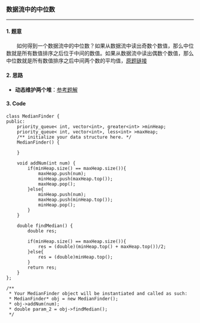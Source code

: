 ### 数据流中的中位数

---

#### 1. 题意

&emsp;&emsp;如何得到一个数据流中的中位数？如果从数据流中读出奇数个数值，那么中位数就是所有数值排序之后位于中间的数值。如果从数据流中读出偶数个数值，那么中位数就是所有数值排序之后中间两个数的平均值，[原题链接](https://leetcode-cn.com/problems/shu-ju-liu-zhong-de-zhong-wei-shu-lcof/)

#### 2. 思路

- **动态维护两个堆**：[参考题解](https://leetcode-cn.com/problems/shu-ju-liu-zhong-de-zhong-wei-shu-lcof/solution/zi-jie-ti-ku-jian-41-kun-nan-shu-ju-liu-zhong-de-z/)

#### 3. Code

```
class MedianFinder {
public:
    priority_queue< int, vector<int>, greater<int> >minHeap;
    priority_queue< int, vector<int>, less<int> >maxHeap;
    /** initialize your data structure here. */
    MedianFinder() {

    }
    
    void addNum(int num) {
        if(minHeap.size() == maxHeap.size()){
            maxHeap.push(num);
            minHeap.push(maxHeap.top());
            maxHeap.pop();
        }else{
            minHeap.push(num);
            maxHeap.push(minHeap.top());
            minHeap.pop();
        }
    }
    
    double findMedian() {
        double res;

        if(minHeap.size() == maxHeap.size()){
            res = (double)(minHeap.top() + maxHeap.top())/2;
        }else{
            res = (double)minHeap.top();
        }
        return res;
    }
};

/**
 * Your MedianFinder object will be instantiated and called as such:
 * MedianFinder* obj = new MedianFinder();
 * obj->addNum(num);
 * double param_2 = obj->findMedian();
 */
```